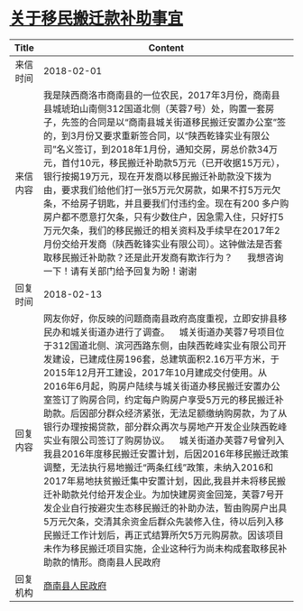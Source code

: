 # <a href="http://www.shangluo.gov.cn/zmhd/ldxxxx.jsp?urltype=leadermail.LeaderMailContentUrl&wbtreeid=1112&leadermailid=4537">关于移民搬迁款补助事宜</a>
|Title|Content|
|:---:|---|
|来信时间|2018-02-01|
|来信内容|我是陕西商洛市商南县的一位农民，2017年3月份，商南县县城琥珀山南侧312国道北侧（芙蓉7号）处，购置一套房子，先签的合同是以“商南县城关街道移民搬迁安置办公室”签的，到3月份又要求重新签合同，以“陕西乾锋实业有限公司”名义签订，到2018年1月份，通知交房，房总价款34万元，首付10元，移民搬迁补助款5万元（已开收据15万元），银行按揭19万元，现在开发商以移民搬迁补助款没下拨为由，要求我们给他们打一张5万元欠房款，如果不打5万元欠条，不给房子钥匙，并且要我们付违约金。现在有200 多户购房户都不愿意打欠条，只有少数住户，因急需入住，只好打5万元欠条，我们的移民搬迁的相关资料及手续早在2017年2月份交给开发商（陕西乾锋实业有限公司）。这钟做法是否套取移民搬迁补助款？还是此开发商有欺诈行为？      我想咨询一下！请有关部门给予回复为盼！谢谢|
|回复时间|2018-02-13|
|回复内容|网友你好，你反映的问题商南县政府高度重视，立即安排县移民办和城关街道办进行了调查。    城关街道办芙蓉7号项目位于312国道北侧、滨河西路东侧，由陕西乾峰实业有限公司开发建设，已建成住房196套，总建筑面积2.16万平方米，于2015年12月开工建设，2017年10月建成交付使用。从2016年6月起，购房户陆续与城关街道办移民搬迁安置办公室签订了购房合同，约定每户购房户享受5万元的移民搬迁补助款。后因部分群众经济紧张，无法足额缴纳购房款，为了从银行办理按揭贷款，部分群众再次与房地产开发企业陕西乾峰实业有限公司签订了购房协议。    城关街道办芙蓉7号曾列入我县2016年度移民搬迁安置计划，后因2016年移民搬迁政策调整，无法执行易地搬迁“两条红线”政策，未纳入2016和2017年易地扶贫搬迁集中安置计划，因此,我县并未将移民搬迁补助款兑付给开发企业。为加快建房资金回笼，芙蓉7号开发企业自行按避灾生态移民搬迁的补助办法，暂由购房户出具5万元欠条，交清其余资金后群众先装修入住，待以后列入移民搬迁工作计划后，再正式结算所欠5万元购房款。因该项目未作为移民搬迁项目实施，企业这种行为尚未构成套取移民补助款的情形。商南县人民政府|
|回复机构|<a href="../../categories/agencies/商南县人民政府.md">商南县人民政府</a>|
